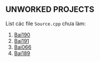 
## UNWORKED PROJECTS

List các file `Source.cpp` chưa làm:

1.	[Bai190](Bai190/Source.cpp)
2.	[Bai191](Bai191/Source.cpp)
3.	[Bai066](Bai066/Source.cpp)
4.	[Bai189](Bai189/Source.cpp)
